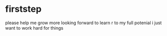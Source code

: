 # firststep
please help me grow more
looking forward to learn r to my full potenial 
i  just want to work hard for things 
